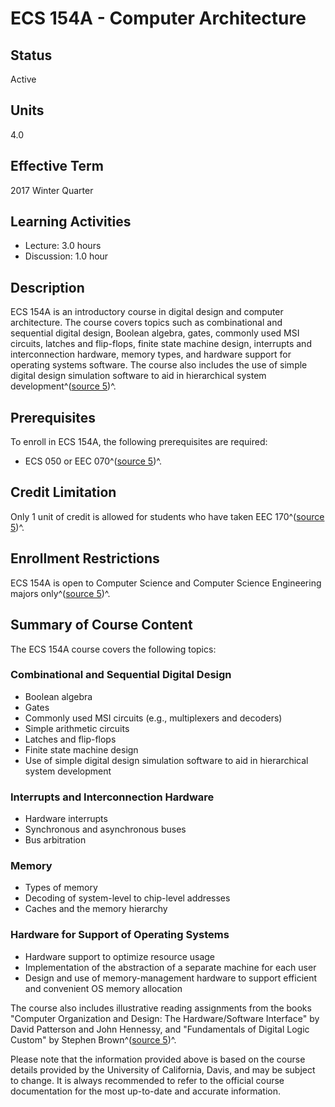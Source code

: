 # ECS 154A - Computer Architecture

## Status
Active

## Units
4.0

## Effective Term
2017 Winter Quarter

## Learning Activities
- Lecture: 3.0 hours
- Discussion: 1.0 hour

## Description
ECS 154A is an introductory course in digital design and computer architecture. The course covers topics such as combinational and sequential digital design, Boolean algebra, gates, commonly used MSI circuits, latches and flip-flops, finite state machine design, interrupts and interconnection hardware, memory types, and hardware support for operating systems software. The course also includes the use of simple digital design simulation software to aid in hierarchical system development^([source 5](https://github.com/SteveSun12138/Computer-Architecture))^.

## Prerequisites
To enroll in ECS 154A, the following prerequisites are required:
- ECS 050 or EEC 070^([source 5](https://github.com/SteveSun12138/Computer-Architecture))^.

## Credit Limitation
Only 1 unit of credit is allowed for students who have taken EEC 170^([source 5](https://github.com/SteveSun12138/Computer-Architecture))^.

## Enrollment Restrictions
ECS 154A is open to Computer Science and Computer Science Engineering majors only^([source 5](https://github.com/SteveSun12138/Computer-Architecture))^.

## Summary of Course Content
The ECS 154A course covers the following topics:

### Combinational and Sequential Digital Design
- Boolean algebra
- Gates
- Commonly used MSI circuits (e.g., multiplexers and decoders)
- Simple arithmetic circuits
- Latches and flip-flops
- Finite state machine design
- Use of simple digital design simulation software to aid in hierarchical system development

### Interrupts and Interconnection Hardware
- Hardware interrupts
- Synchronous and asynchronous buses
- Bus arbitration

### Memory
- Types of memory
- Decoding of system-level to chip-level addresses
- Caches and the memory hierarchy

### Hardware for Support of Operating Systems
- Hardware support to optimize resource usage
- Implementation of the abstraction of a separate machine for each user
- Design and use of memory-management hardware to support efficient and convenient OS memory allocation

The course also includes illustrative reading assignments from the books "Computer Organization and Design: The Hardware/Software Interface" by David Patterson and John Hennessy, and "Fundamentals of Digital Logic Custom" by Stephen Brown^([source 5](https://github.com/SteveSun12138/Computer-Architecture))^.

Please note that the information provided above is based on the course details provided by the University of California, Davis, and may be subject to change. It is always recommended to refer to the official course documentation for the most up-to-date and accurate information.